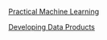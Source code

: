 
[Practical Machine Learning](https://izaakwesleyjephson.github.io/PracticalMachineLearning/)

[Developing Data Products](https://izaakwesleyjephson.github.io/DevelopingDataProducts/)
